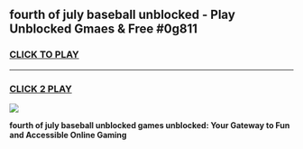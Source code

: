 
## fourth of july baseball unblocked - Play Unblocked Gmaes & Free #0g811
<h3>
<a href="https://news.freeplayer.one?title=fourth_of_july_baseball_unblocked&ref=26F">CLICK TO PLAY</a></h3>
<hr>

<h3>
<a href="https://news.freeplayer.one?title=fourth_of_july_baseball_unblocked&ref=26F">CLICK 2 PLAY</a>
  
</h3>

<a href="https://news.freeplayer.one?title=fourth_of_july_baseball_unblocked&ref=26F/"><img src="https://clearcache.store/games.png"></a>


**fourth of july baseball unblocked games unblocked: Your Gateway to Fun and Accessible Online Gaming**
